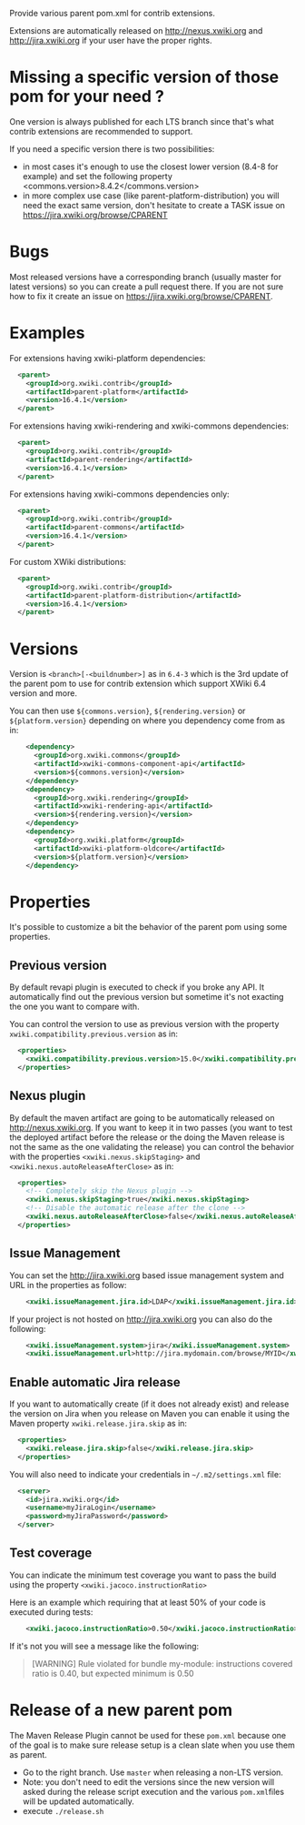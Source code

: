 Provide various parent pom.xml for contrib extensions.

Extensions are automatically released on http://nexus.xwiki.org and http://jira.xwiki.org if your user have the proper rights.

# Missing a specific version of those pom for your need ?

One version is always published for each LTS branch since that's what contrib extensions are recommended to support.

If you need a specific version there is two possibilities:
* in most cases it's enough to use the closest lower version (8.4-8 for example) and set the following property <commons.version>8.4.2</commons.version>
* in more complex use case (like parent-platform-distribution) you will need the exact same version, don't hesitate to create a TASK issue on https://jira.xwiki.org/browse/CPARENT

# Bugs

Most released versions have a corresponding branch (usually master for latest versions) so you can create a pull request there. If you are not sure how to fix it create an issue on https://jira.xwiki.org/browse/CPARENT.

# Examples

For extensions having xwiki-platform dependencies:

```xml
  <parent>
    <groupId>org.xwiki.contrib</groupId>
    <artifactId>parent-platform</artifactId>
    <version>16.4.1</version>
  </parent>
```

For extensions having xwiki-rendering and xwiki-commons dependencies:

```xml
  <parent>
    <groupId>org.xwiki.contrib</groupId>
    <artifactId>parent-rendering</artifactId>
    <version>16.4.1</version>
  </parent>
```

For extensions having xwiki-commons dependencies only:

```xml
  <parent>
    <groupId>org.xwiki.contrib</groupId>
    <artifactId>parent-commons</artifactId>
    <version>16.4.1</version>
  </parent>
```

For custom XWiki distributions:

```xml
  <parent>
    <groupId>org.xwiki.contrib</groupId>
    <artifactId>parent-platform-distribution</artifactId>
    <version>16.4.1</version>
  </parent>
```

# Versions

Version is `<branch>[-<buildnumber>]` as in `6.4-3` which is the 3rd update of the parent pom to use for contrib extension which support XWiki 6.4 version and more.

You can then use `${commons.version}`, `${rendering.version}` or `${platform.version}` depending on where you dependency come from as in:

```xml
    <dependency>
      <groupId>org.xwiki.commons</groupId>
      <artifactId>xwiki-commons-component-api</artifactId>
      <version>${commons.version}</version>
    </dependency>
    <dependency>
      <groupId>org.xwiki.rendering</groupId>
      <artifactId>xwiki-rendering-api</artifactId>
      <version>${rendering.version}</version>
    </dependency>
    <dependency>
      <groupId>org.xwiki.platform</groupId>
      <artifactId>xwiki-platform-oldcore</artifactId>
      <version>${platform.version}</version>
    </dependency>
```

# Properties

It's possible to customize a bit the behavior of the parent pom using some properties.

## Previous version

By default revapi plugin is executed to check if you broke any API. It automatically find out the previous version but sometime it's not exacting the one you want to compare with.

You can control the version to use as previous version with the property `xwiki.compatibility.previous.version` as in:

```xml
  <properties>
    <xwiki.compatibility.previous.version>15.0</xwiki.compatibility.previous.version>
  </properties>
```

## Nexus plugin

By default the maven artifact are going to be automatically released on http://nexus.xwiki.org. If you want to keep it in two passes (you want to test the deployed artifact before the release or the doing the Maven release is not the same as the one validating the release) you can control the behavior with the properties `<xwiki.nexus.skipStaging>` and `<xwiki.nexus.autoReleaseAfterClose>` as in:

```xml
  <properties>
    <!-- Completely skip the Nexus plugin -->
    <xwiki.nexus.skipStaging>true</xwiki.nexus.skipStaging>
    <!-- Disable the automatic release after the clone -->
    <xwiki.nexus.autoReleaseAfterClose>false</xwiki.nexus.autoReleaseAfterClose>
  </properties>
```

## Issue Management

You can set the http://jira.xwiki.org based issue management system and URL in the properties as follow:

```xml
    <xwiki.issueManagement.jira.id>LDAP</xwiki.issueManagement.jira.id>
```

If your project is not hosted on http://jira.xwiki.org you can also do the following:

```xml
    <xwiki.issueManagement.system>jira</xwiki.issueManagement.system>
    <xwiki.issueManagement.url>http://jira.mydomain.com/browse/MYID</xwiki.issueManagement.url>
```

## Enable automatic Jira release

If you want to automatically create (if it does not already exist) and release the version on Jira when you release on Maven you can enable it using the Maven property `xwiki.release.jira.skip` as in:

```xml
  <properties>
    <xwiki.release.jira.skip>false</xwiki.release.jira.skip>
  </properties>
```

You will also need to indicate your credentials in `~/.m2/settings.xml` file:

```xml
  <server>
    <id>jira.xwiki.org</id>
    <username>myJiraLogin</username>
    <password>myJiraPassword</password>
  </server>
```

## Test coverage

You can indicate the minimum test coverage you want to pass the build using the property `<xwiki.jacoco.instructionRatio>`

Here is an example which requiring that at least 50% of your code is executed during tests: 

```xml
    <xwiki.jacoco.instructionRatio>0.50</xwiki.jacoco.instructionRatio>
```

If it's not you will see a message like the following:

> [WARNING] Rule violated for bundle my-module: instructions covered ratio is 0.40, but expected minimum is 0.50

# Release of a new parent pom

The Maven Release Plugin cannot be used for these `pom.xml` because one of the goal is to make sure release setup is a clean slate when you use them as parent.

* Go to the right branch. Use `master` when releasing a non-LTS version.
* Note: you don't need to edit the versions since the new version will asked during the release script execution and the various `pom.xml`files will be updated automatically.
* execute `./release.sh`
